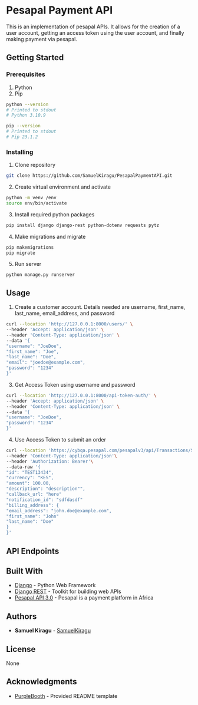 # Pesapal Payment API
This is an implementation of pesapal APIs. It allows for the creation of a user account, getting an access token using the user account, and finally making payment via pesapal.

## Getting Started

### Prerequisites

1. Python
2. Pip

```bash
python --version
# Printed to stdout
# Python 3.10.9

pip --version
# Printed to stdout
# Pip 23.1.2
```

### Installing

1. Clone repository

```bash
git clone https://github.com/SamuelKiragu/PesapalPaymentAPI.git
```

2. Create virtual environment and activate

```bash
python -m venv /env
source env/bin/activate
```

3. Install required python packages

```bash
pip install django django-rest python-dotenv requests pytz
```

4. Make migrations and migrate
```bash
pip makemigrations
pip migrate
```

5. Run server

```
python manage.py runserver
```

## Usage
1. Create a customer account. Details needed are username, first_name, last_name, email_address, and password
```bash
curl --location 'http://127.0.0.1:8000/users/' \
--header 'Accept: application/json' \
--header 'Content-Type: application/json' \
--data '{
"username": "JoeDoe",
"first_name": "Joe",
"last_name": "Doe",
"email": "joedoe@example.com",
"password": "1234"
}'
```
3. Get Access Token using username and password
```bash
curl --location 'http://127.0.0.1:8000/api-token-auth/' \
--header 'Accept: application/json' \
--header 'Content-Type: application/json' \
--data '{
"username": "JoeDoe",
"password": "1234"
}'
```
4. Use Access Token to submit an order
```bash
curl --location 'https://cybqa.pesapal.com/pesapalv3/api/Transactions/SubmitOrderRequests'\
--header 'Content-Type: application/json'\
--header 'Authorization: Bearer'\
--data-raw '{
"id": "TEST13434",
"currency": "KES",
"amount": 100.00,
"description": "description"",
"callback_url: "here"
"notification_id": "sdfdasdf"
"billing_address": {
"email_address": "john.doe@example.com",
"first_name": "John"
"last_name": "Doe"
}
}'
```

## API Endpoints



## Built With

* [Django](https://djangoproject.com/) - Python Web Framework
* [Django REST](https://django-rest-framework.org) - Toolkit for building web APIs
* [Pesapal API 3.0](https://developer.pesapal.com/) - Pesapal is a payment platform in Africa

## Authors

* **Samuel Kiragu** - [SamuelKiragu](https://github.com/SamuelKiragu)

## License

None

## Acknowledgments
* [PurpleBooth](https://github.com/PurpleBooth) - Provided README template
